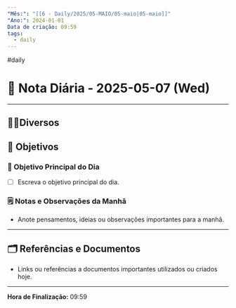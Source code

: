 ```yaml
---
"Mês:": "[[6 - Daily/2025/05-MAIO/05-maio|05-maio]]"
"Ano:": 2024-01-01
Data de criação: 09:59
tags:
  - daily
---
```

#daily
# 📅 Nota Diária - 2025-05-07 (Wed)
---
## 🤝🏻Diversos

## 🌄 Objetivos
### 🎯 Objetivo Principal do Dia
- [ ] Escreva o objetivo principal do dia.

### 🗒️ Notas e Observações da Manhã
- Anote pensamentos, ideias ou observações importantes para a manhã.
---
## 🗂️ Referências e Documentos
- Links ou referências a documentos importantes utilizados ou criados hoje.

---

**Hora de Finalização:** 09:59
